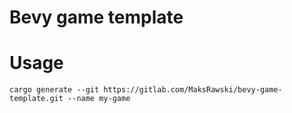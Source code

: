 # Bevy game template

# Usage
`cargo generate --git https://gitlab.com/MaksRawski/bevy-game-template.git --name my-game`
